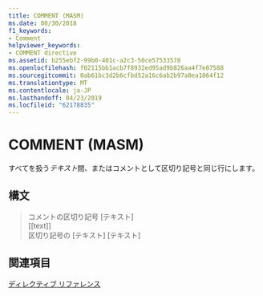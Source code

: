 ```yaml
---
title: COMMENT (MASM)
ms.date: 08/30/2018
f1_keywords:
- Comment
helpviewer_keywords:
- COMMENT directive
ms.assetid: b255ebf2-99b0-401c-a2c3-50ce57533578
ms.openlocfilehash: f02115bb1acb7f8932ed95ad9b826aa4f7e87588
ms.sourcegitcommit: 0ab61bc3d2b6cfbd52a16c6ab2b97a8ea1864f12
ms.translationtype: MT
ms.contentlocale: ja-JP
ms.lasthandoff: 04/23/2019
ms.locfileid: "62178835"
---
```

# <a name="comment-masm"></a>COMMENT (MASM)

すべてを扱う*テキスト*間、またはコメントとして区切り記号と同じ行にします。

## <a name="syntax"></a>構文

> コメントの区切り記号 [テキスト]<br/>
> [[text]]<br/>
> 区切り記号の [テキスト] [テキスト]

## <a name="see-also"></a>関連項目

[ディレクティブ リファレンス](../../assembler/masm/directives-reference.md)<br/>